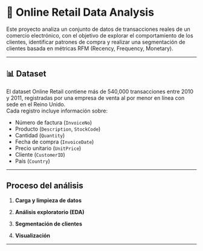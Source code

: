 # 🛒 Online Retail Data Analysis

Este proyecto analiza un conjunto de datos de transacciones reales de un comercio electrónico, con el objetivo de explorar el comportamiento de los clientes, identificar patrones de compra y realizar una segmentación de clientes basada en métricas RFM (Recency, Frequency, Monetary).

---

## 📊 Dataset

El dataset Online Retail contiene más de 540,000 transacciones entre 2010 y 2011, registradas por una empresa de venta al por menor en línea con sede en el Reino Unido.  
Cada registro incluye información sobre:
- Número de factura (`InvoiceNo`)
- Producto (`Description`, `StockCode`)
- Cantidad (`Quantity`)
- Fecha de compra (`InvoiceDate`)
- Precio unitario (`UnitPrice`)
- Cliente (`CustomerID`)
- País (`Country`)

---

## Proceso del análisis

1. **Carga y limpieza de datos**

2. **Análisis exploratorio (EDA)**

3. **Segmentación de clientes**

4. **Visualización**
---